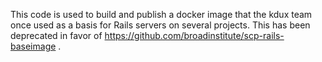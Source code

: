 This code is used to build and publish a docker image that the kdux team once used as a basis for Rails servers on several projects. This has been deprecated in favor of https://github.com/broadinstitute/scp-rails-baseimage .

